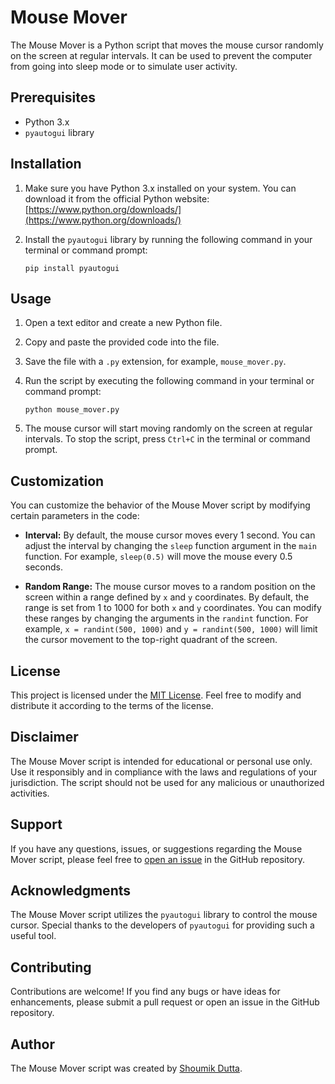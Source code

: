 # Mouse Mover

The Mouse Mover is a Python script that moves the mouse cursor randomly on the screen at regular intervals. It can be used to prevent the computer from going into sleep mode or to simulate user activity.

## Prerequisites

- Python 3.x
- `pyautogui` library

## Installation

1. Make sure you have Python 3.x installed on your system. You can download it from the official Python website: [https://www.python.org/downloads/](https://www.python.org/downloads/)

2. Install the `pyautogui` library by running the following command in your terminal or command prompt:

   ```
   pip install pyautogui
   ```

## Usage

1. Open a text editor and create a new Python file.

2. Copy and paste the provided code into the file.

3. Save the file with a `.py` extension, for example, `mouse_mover.py`.

4. Run the script by executing the following command in your terminal or command prompt:

   ```
   python mouse_mover.py
   ```

5. The mouse cursor will start moving randomly on the screen at regular intervals. To stop the script, press `Ctrl+C` in the terminal or command prompt.

## Customization

You can customize the behavior of the Mouse Mover script by modifying certain parameters in the code:

- **Interval:** By default, the mouse cursor moves every 1 second. You can adjust the interval by changing the `sleep` function argument in the `main` function. For example, `sleep(0.5)` will move the mouse every 0.5 seconds.

- **Random Range:** The mouse cursor moves to a random position on the screen within a range defined by `x` and `y` coordinates. By default, the range is set from 1 to 1000 for both `x` and `y` coordinates. You can modify these ranges by changing the arguments in the `randint` function. For example, `x = randint(500, 1000)` and `y = randint(500, 1000)` will limit the cursor movement to the top-right quadrant of the screen.

## License

This project is licensed under the [MIT License](LICENSE). Feel free to modify and distribute it according to the terms of the license.

## Disclaimer

The Mouse Mover script is intended for educational or personal use only. Use it responsibly and in compliance with the laws and regulations of your jurisdiction. The script should not be used for any malicious or unauthorized activities.

## Support

If you have any questions, issues, or suggestions regarding the Mouse Mover script, please feel free to [open an issue](https://github.com/yourusername/mouse-mover/issues) in the GitHub repository.

## Acknowledgments

The Mouse Mover script utilizes the `pyautogui` library to control the mouse cursor. Special thanks to the developers of `pyautogui` for providing such a useful tool.

## Contributing

Contributions are welcome! If you find any bugs or have ideas for enhancements, please submit a pull request or open an issue in the GitHub repository.

## Author

The Mouse Mover script was created by [Shoumik Dutta](https://github.com/ShoumikDutta).

